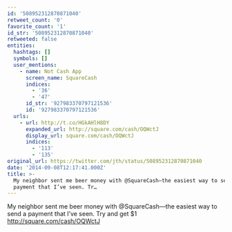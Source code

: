 ```yaml
---
id: '508952312870871040'
retweet_count: '0'
favorite_count: '1'
id_str: '508952312870871040'
retweeted: false
entities:
  hashtags: []
  symbols: []
  user_mentions:
    - name: Not Cash App
      screen_name: SquareCash
      indices:
        - '36'
        - '47'
      id_str: '927983370797121536'
      id: '927983370797121536'
  urls:
    - url: http://t.co/HGkAHlH8DY
      expanded_url: http://square.com/cash/OQWctJ
      display_url: square.com/cash/OQWctJ
      indices:
        - '113'
        - '135'
original_url: https://twitter.com/jth/status/508952312870871040
date: '2014-09-08T12:17:41.000Z'
title: >-
  My neighbor sent me beer money with @SquareCash—the easiest way to send a
  payment that I’ve seen. Tr…
---
```


My neighbor sent me beer money with @SquareCash—the easiest way to send a payment that I’ve seen. Try and get $1 http://square.com/cash/OQWctJ